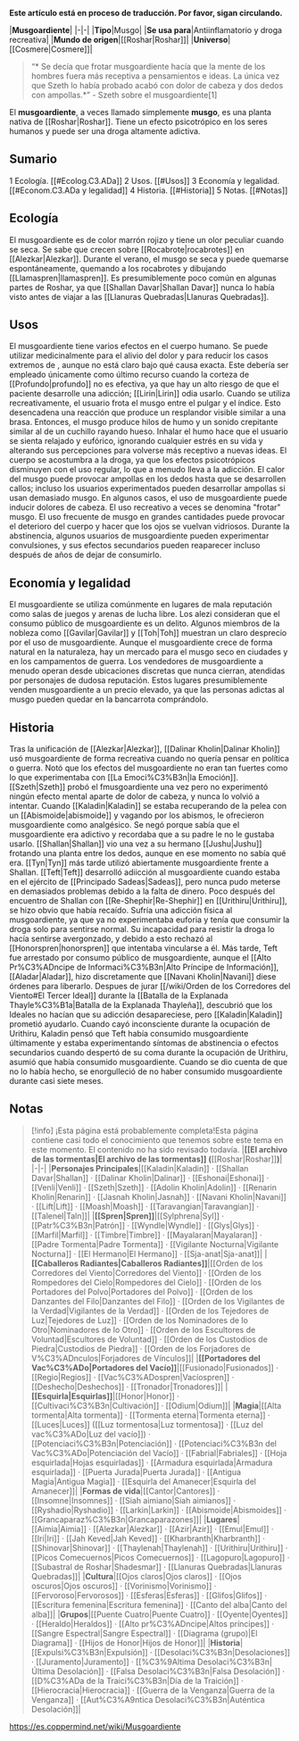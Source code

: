 **Este artículo está en proceso de traducción. Por favor, sigan circulando.**


|**Musgoardiente**|
|-|-|
|**Tipo**|Musgo|
|**Se usa para**|Antiinflamatorio y droga recreativa|
|**Mundo de origen**|[[Roshar\|Roshar]]|
|**Universo**|[[Cosmere\|Cosmere]]|

>“* Se decía que frotar musgoardiente hacía que la mente de los hombres fuera más receptiva a pensamientos e ideas. La única vez que Szeth lo había probado acabó con dolor de cabeza y dos dedos con ampollas.*”
\- Szeth sobre el musgoardiente[1]


El **musgoardiente**, a veces llamado simplemente **musgo**, es una planta nativa de [[Roshar\|Roshar]]. Tiene un efecto psicotrópico en los seres humanos y puede ser una droga altamente adictiva.

## Sumario

1 Ecología. [[#Ecolog.C3.ADa]] 
2 Usos. [[#Usos]] 
3 Economía y legalidad. [[#Econom.C3.ADa y legalidad]] 
4 Historia. [[#Historia]] 
5 Notas. [[#Notas]] 


## Ecología
El musgoardiente es de color marrón rojizo y tiene un olor peculiar cuando se seca. Se sabe que crecen sobre [[Rocabrote\|rocabrotes]] en [[Alezkar\|Alezkar]]. Durante el verano, el musgo se seca y puede quemarse espontáneamente, quemando a los rocabrotes y dibujando [[Llamaspren\|llamaspren]]. Es presumiblemente poco común en algunas partes de Roshar, ya que [[Shallan Davar\|Shallan Davar]] nunca lo había visto antes de viajar a las [[Llanuras Quebradas\|Llanuras Quebradas]].

## Usos
El musgoardiente tiene varios efectos en el cuerpo humano. Se puede utilizar medicinalmente para el alivio del dolor y para reducir los casos extremos de , aunque no está claro bajo qué causa exacta. Este debería ser empleado únicamente como último recurso cuando la corteza de [[Profundo\|profundo]] no es efectiva, ya que hay un alto riesgo de que el paciente desarrolle una adicción; [[Lirin\|Lirin]] odia usarlo.
Cuando se utiliza recreativamente, el usuario frota el musgo entre el pulgar y el índice. Esto desencadena una reacción que produce un resplandor visible similar a una brasa. Entonces, el musgo produce hilos de humo y un sonido crepitante similar al de un cuchillo rayando hueso. Inhalar el humo hace que el usuario se sienta relajado y eufórico, ignorando cualquier estrés en su vida y alterando sus percepciones para volverse más receptivo a nuevas ideas. El cuerpo se acostumbra a la droga, ya que los efectos psicotrópicos disminuyen con el uso regular, lo que a menudo lleva a la adicción. El calor del musgo puede provocar ampollas en los dedos hasta que se desarrollen callos; incluso los usuarios experimentados pueden desarrollar ampollas si usan demasiado musgo. En algunos casos, el uso de musgoardiente puede inducir dolores de cabeza. El uso recreativo a veces se denomina "frotar" musgo.
El uso frecuente de musgo en grandes cantidades puede provocar el deterioro del cuerpo y hacer que los ojos se vuelvan vidriosos.
Durante la abstinencia, algunos usuarios de musgoardiente pueden experimentar convulsiones, y sus efectos secundarios pueden reaparecer incluso después de años de dejar de consumirlo.

## Economía y legalidad
El musgoardiente se utiliza comúnmente en lugares de mala reputación como salas de juegos y arenas de lucha libre. Los alezi consideran que el consumo público de musgoardiente es un delito. Algunos miembros de la nobleza como [[Gavilar\|Gavilar]] y [[Toh\|Toh]] muestran un claro desprecio por el uso de musgoardiente. Aunque el musgoardiente crece de forma natural en la naturaleza, hay un mercado para el musgo seco en ciudades y en los campamentos de guerra. Los vendedores de musgoardiente a menudo operan desde ubicaciones discretas que nunca cierran, atendidas por personajes de dudosa reputación. Estos lugares presumiblemente venden musgoardiente a un precio elevado, ya que las personas adictas al musgo pueden quedar en la bancarrota comprándolo.

## Historia
Tras la unificación de [[Alezkar\|Alezkar]], [[Dalinar Kholin\|Dalinar Kholin]] usó musgoardiente de forma recreativa cuando no quería pensar en política o guerra. Notó que los efectos del musgoardiente no eran tan fuertes como lo que experimentaba con [[La Emoci%C3%B3n\|la Emoción]].
[[Szeth\|Szeth]] probó el fmusgoardiente una vez pero no experimentó ningún efecto mental aparte de dolor de cabeza, y nunca lo volvió a intentar.
Cuando [[Kaladin\|Kaladin]] se estaba recuperando de la pelea con un [[Abismoide\|abismoide]] y vagando por los abismos, le ofrecieron musgoardiente como analgésico. Se negó porque sabía que el musgoardiente era adictivo y recordaba que a su padre le no le gustaba usarlo.
[[Shallan\|Shallan]] vio una vez a su hermano [[Jushu\|Jushu]] frotando una planta entre los dedos, aunque en ese momento no sabía qué era. [[Tyn\|Tyn]] más tarde utilizó abiertamente musgoardiente frente a Shallan.
[[Teft\|Teft]] desarrolló adiicción al musgoardiente cuando estaba en el ejército de [[Principado Sadeas\|Sadeas]], pero nunca pudo meterse en demasiados problemas debido a la falta de dinero. Poco después del encuentro de Shallan con [[Re-Shephir\|Re-Shephir]] en [[Urithiru\|Urithiru]], se hizo obvio que había recaído. Sufría una adicción física al musgoardiente, ya que ya no experimentaba euforia y tenía que consumir la droga solo para sentirse normal. Su incapacidad para resistir la droga lo hacía sentirse avergonzado, y debido a esto rechazó al [[Honorspren\|honorspren]] que intentaba vincularse a él. Más tarde, Teft fue arrestado por consumo público de musgoardiente, aunque el [[Alto Pr%C3%ADncipe de Informaci%C3%B3n\|Alto Príncipe de Información]], [[Aladar\|Aladar]], hizo discretamente que [[Navani Kholin\|Navani]] diese órdenes para liberarlo. Despues de jurar [[/wiki/Orden de los Corredores del Viento#El Tercer Ideal]] durante la [[Batalla de la Explanada Thayle%C3%B1a\|Batalla de la Explanada Thayleña]], descubrió que los Ideales no hacían que su adicción desapareciese, pero [[Kaladin\|Kaladin]] prometió ayudarlo. Cuando cayó inconsciente durante la ocupación de Urithiru, Kaladin pensó que Teft había consumido musgoardiente últimamente y estaba experimentando síntomas de abstinencia o efectos secundarios cuando despertó de su coma durante la ocupación de Urithiru, asumió que había consumido musgoardiente. Cuando se dio cuenta de que no lo había hecho, se enorgulleció de no haber consumido musgoardiente durante casi siete meses.

## Notas

> [!info] ¡Esta página está probablemente completa!Esta página contiene casi todo el conocimiento que tenemos sobre este tema en este momento.
El contenido no ha sido revisado todavía.
|**[[El archivo de las tormentas\|El archivo de las tormentas]] (**[[Roshar\|Roshar]]**)**|
|-|-|
|**Personajes Principales**|[[Kaladin\|Kaladin]] · [[Shallan Davar\|Shallan]] · [[Dalinar Kholin\|Dalinar]] · [[Eshonai\|Eshonai]] · [[Venli\|Venli]] · [[Szeth\|Szeth]] · [[Adolin Kholin\|Adolin]] · [[Renarin Kholin\|Renarin]] · [[Jasnah Kholin\|Jasnah]] · [[Navani Kholin\|Navani]] · [[Lift\|Lift]] · [[Moash\|Moash]] · [[Taravangian\|Taravangian]] · [[Talenel\|Taln]]|
|**[[Spren\|Spren]]**|[[Sylphrena\|Syl]] · [[Patr%C3%B3n\|Patrón]] · [[Wyndle\|Wyndle]] · [[Glys\|Glys]] · [[Marfil\|Marfil]] · [[Timbre\|Timbre]] · [[Mayalaran\|Mayalaran]] · [[Padre Tormenta\|Padre Tormenta]] · [[Vigilante Nocturna\|Vigilante Nocturna]] · [[El Hermano\|El Hermano]] · [[Sja-anat\|Sja-anat]]|
|**[[Caballeros Radiantes\|Caballeros Radiantes]]**|[[Orden de los Corredores del Viento\|Corredores del Viento]] · [[Orden de los Rompedores del Cielo\|Rompedores del Cielo]] · [[Orden de los Portadores del Polvo\|Portadores del Polvo]] · [[Orden de los Danzantes del Filo\|Danzantes del Filo]] · [[Orden de los Vigilantes de la Verdad\|Vigilantes de la Verdad]] · [[Orden de los Tejedores de Luz\|Tejedores de Luz]] · [[Orden de los Nominadores de lo Otro\|Nominadores de lo Otro]] · [[Orden de los Escultores de Voluntad\|Escultores de Voluntad]] · [[Orden de los Custodios de Piedra\|Custodios de Piedra]] · [[Orden de los Forjadores de V%C3%ADnculos\|Forjadores de Vínculos]]|
|**[[Portadores del Vac%C3%ADo\|Portadores del Vacío]]**|[[Fusionado\|Fusionados]] · [[Regio\|Regios]] · [[Vac%C3%ADospren\|Vacíospren]] · [[Deshecho\|Deshechos]] · [[Tronador\|Tronadores]]|
|**[[Esquirla\|Esquirlas]]**|[[Honor\|Honor]] · [[Cultivaci%C3%B3n\|Cultivación]] · [[Odium\|Odium]]|
|**Magia**|[[Alta tormenta\|Alta tormenta]] · [[Tormenta eterna\|Tormenta eterna]] · [[Luces\|Luces]] ([[Luz tormentosa\|Luz tormentosa]] · [[Luz del vac%C3%ADo\|Luz del vacío]]) · [[Potenciaci%C3%B3n\|Potenciación]] · [[Potenciaci%C3%B3n del Vac%C3%ADo\|Potenciación del Vacío]] · [[Fabrial\|Fabriales]] · [[Hoja esquirlada\|Hojas esquirladas]] · [[Armadura esquirlada\|Armadura esquirlada]] · [[Puerta Jurada\|Puerta Jurada]] · [[Antigua Magia\|Antigua Magia]] · [[Esquirla del Amanecer\|Esquirla del Amanecer]]|
|**Formas de vida**|[[Cantor\|Cantores]] · [[Insomne\|Insomnes]] · [[Siah aimiano\|Siah aimianos]] · [[Ryshadio\|Ryshadio]] · [[Larkin\|Larkin]] · [[Abismoide\|Abismoides]] · [[Grancaparaz%C3%B3n\|Grancaparazones]]|
|**Lugares**|[[Aimia\|Aimia]] · [[Alezkar\|Alezkar]] · [[Azir\|Azir]] · [[Emul\|Emul]] · [[Iri\|Iri]] · [[Jah Keved\|Jah Keved]] · [[Kharbranth\|Kharbranth]] · [[Shinovar\|Shinovar]] · [[Thaylenah\|Thaylenah]] · [[Urithiru\|Urithiru]] · [[Picos Comecuernos\|Picos Comecuernos]] · [[Lagopuro\|Lagopuro]] · [[Subastral de Roshar\|Shadesmar]] · [[Llanuras Quebradas\|Llanuras Quebradas]]|
|**Cultura**|[[Ojos claros\|Ojos claros]] · [[Ojos oscuros\|Ojos oscuros]] · [[Vorinismo\|Vorinismo]] · [[Fervoroso\|Fervorosos]] · [[Esferas\|Esferas]] · [[Glifos\|Glifos]] · [[Escritura femenina\|Escritura femenina]] · [[Canto del alba\|Canto del alba]]|
|**Grupos**|[[Puente Cuatro\|Puente Cuatro]] · [[Oyente\|Oyentes]] · [[Heraldo\|Heraldos]] · [[Alto pr%C3%ADncipe\|Altos príncipes]] · [[Sangre Espectral\|Sangre Espectral]] · [[Diagrama (grupo)\|El Diagrama]] · [[Hijos de Honor\|Hijos de Honor]]|
|**Historia**|[[Expulsi%C3%B3n\|Expulsión]] · [[Desolaci%C3%B3n\|Desolaciones]] · [[Juramento\|Juramento]] · [[%C3%9Altima Desolaci%C3%B3n\|Última Desolación]] · [[Falsa Desolaci%C3%B3n\|Falsa Desolación]] · [[D%C3%ADa de la Traici%C3%B3n\|Día de la Traición]] · [[Hierocracia\|Hierocracia]] · [[Guerra de la Venganza\|Guerra de la Venganza]] · [[Aut%C3%A9ntica Desolaci%C3%B3n\|Auténtica Desolación]]|



https://es.coppermind.net/wiki/Musgoardiente